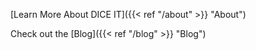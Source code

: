 [Learn More About DICE IT]({{< ref "/about" >}} "About")

Check out the [Blog]({{< ref "/blog" >}} "Blog")
